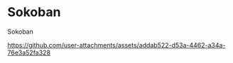 # Sokoban
Sokoban

https://github.com/user-attachments/assets/addab522-d53a-4462-a34a-76e3a52fa328



